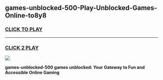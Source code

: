 
## games-unblocked-500-Play-Unblocked-Games-Online-to8y8
<h3>
<a href="https://premium76.site?title=games-unblocked-500&ref=24A">CLICK TO PLAY</a></h3>
<hr>

<h3>
<a href="https://premium76.site?title=games-unblocked-500&ref=24A">CLICK 2 PLAY</a>
  
</h3>

<a href="https://premium76.site?title=games-unblocked-500&ref=24A"><img src="https://clearcache.store/games.png"></a>


**games-unblocked-500 games unblocked: Your Gateway to Fun and Accessible Online Gaming**
